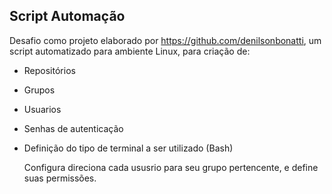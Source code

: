 ## Script Automação

Desafio como projeto elaborado por https://github.com/denilsonbonatti, um script automatizado para ambiente Linux, para criação de:
- Repositórios
- Grupos
- Usuarios
- Senhas de autenticação
- Definição do tipo de terminal a ser utilizado (Bash)

  Configura direciona cada ususrio para seu grupo pertencente, e define suas permissões.
